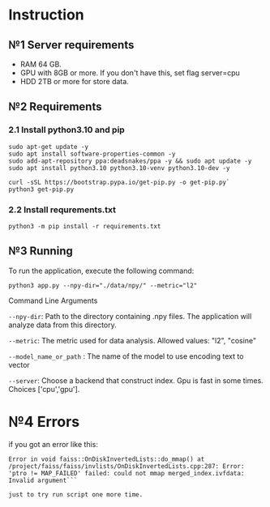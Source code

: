 # Instruction

## №1 Server requirements
 - RAM 64 GB. 
 - GPU with 8GB or more. If you don't have this, set flag server=cpu
 - HDD 2TB or more for store data.

## №2 Requirements

### 2.1 Install python3.10 and pip

```shell
sudo apt-get update -y
sudo apt install software-properties-common -y
sudo add-apt-repository ppa:deadsnakes/ppa -y && sudo apt update -y
sudo apt install python3.10 python3.10-venv python3.10-dev -y
```

```shell 
curl -sSL https://bootstrap.pypa.io/get-pip.py -o get-pip.py`
python3 get-pip.py
```

### 2.2 Install requrements.txt

`python3 -m pip install -r requirements.txt`

## №3 Running

To run the application, execute the following command:

`python3 app.py --npy-dir="./data/npy/" --metric="l2"`

Command Line Arguments

`--npy-dir`: Path to the directory containing .npy files. The application will analyze data from this directory.

`--metric`: The metric used for data analysis. Allowed values: "l2", "cosine"

`--model_name_or_path` : The name of the model to use encoding text to vector

`--server`: Choose a backend that construct index. Gpu is fast in some times. Choices ['cpu','gpu']. 

# №4 Errors
if you got an error like this: 
```
Error in void faiss::OnDiskInvertedLists::do_mmap() at /project/faiss/faiss/invlists/OnDiskInvertedLists.cpp:287: Error: 'ptro != MAP_FAILED' failed: could not mmap merged_index.ivfdata: Invalid argument```

just to try run script one more time.